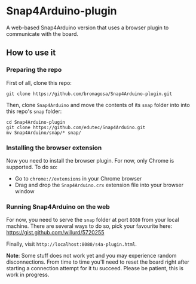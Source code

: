 # Snap4Arduino-plugin
A web-based Snap4Arduino version that uses a browser plugin to communicate with the board.

## How to use it

### Preparing the repo
First of all, clone this repo:

```
git clone https://github.com/bromagosa/Snap4Arduino-plugin.git
```

Then, clone ``Snap4Arduino`` and move the contents of its ``snap`` folder into into this repo's ``snap`` folder:

```
cd Snap4Arduino-plugin
git clone https://github.com/edutec/Snap4Arduino.git
mv Snap4Arduino/snap/* snap/
```

### Installing the browser extension
Now you need to install the browser plugin. For now, only Chrome is supported. To do so:

* Go to ``chrome://extensions`` in your Chrome browser
* Drag and drop the ``Snap4Arduino.crx`` extension file into your browser window

### Running Snap4Arduino on the web
For now, you need to serve the ``snap`` folder at port ``8080`` from your local machine. There are several ways to do so, pick your favourite here: https://gist.github.com/willurd/5720255

Finally, visit ``http://localhost:8080/s4a-plugin.html``.

**Note**: Some stuff does not work yet and you may experience random disconnections. From time to time you'll need to reset the board right after starting a connection attempt for it tu succeed. Please be patient, this is work in progress.
